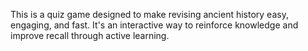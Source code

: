 This is a quiz game designed to make revising ancient history easy, engaging, and fast. It's an interactive way to reinforce knowledge and improve recall through active learning.
